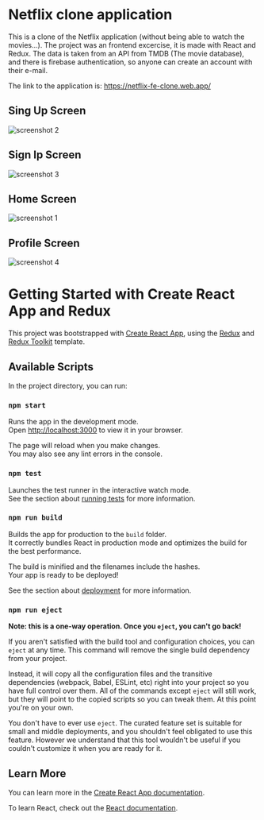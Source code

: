 # Netflix clone application

This is a clone of the Netflix application (without being able to watch the movies...). The project was an frontend excercise, it is made with React and Redux. The data is taken from an API from TMDB (The movie database), and there is firebase authentication, so anyone can create an account with their e-mail.

The link to the application is: https://netflix-fe-clone.web.app/

## Sing Up Screen

![screenshot 2](https://user-images.githubusercontent.com/81175325/186024921-c9dbf8c0-452d-404c-a9de-8c48d121431f.JPG)

## Sign Ip Screen

![screenshot 3](https://user-images.githubusercontent.com/81175325/186024788-61a80110-35a2-42db-9376-c3426c6e1d75.JPG)

## Home Screen

![screenshot 1](https://user-images.githubusercontent.com/81175325/186024594-164c802f-0acf-468c-969e-90f1a2725e86.JPG)

## Profile Screen

![screenshot 4](https://user-images.githubusercontent.com/81175325/186025032-dd406cbc-dbdd-4066-974a-03ad8dcf120b.JPG)

# Getting Started with Create React App and Redux

This project was bootstrapped with [Create React App](https://github.com/facebook/create-react-app), using the [Redux](https://redux.js.org/) and [Redux Toolkit](https://redux-toolkit.js.org/) template.

## Available Scripts

In the project directory, you can run:

### `npm start`

Runs the app in the development mode.\
Open [http://localhost:3000](http://localhost:3000) to view it in your browser.

The page will reload when you make changes.\
You may also see any lint errors in the console.

### `npm test`

Launches the test runner in the interactive watch mode.\
See the section about [running tests](https://facebook.github.io/create-react-app/docs/running-tests) for more information.

### `npm run build`

Builds the app for production to the `build` folder.\
It correctly bundles React in production mode and optimizes the build for the best performance.

The build is minified and the filenames include the hashes.\
Your app is ready to be deployed!

See the section about [deployment](https://facebook.github.io/create-react-app/docs/deployment) for more information.

### `npm run eject`

**Note: this is a one-way operation. Once you `eject`, you can't go back!**

If you aren't satisfied with the build tool and configuration choices, you can `eject` at any time. This command will remove the single build dependency from your project.

Instead, it will copy all the configuration files and the transitive dependencies (webpack, Babel, ESLint, etc) right into your project so you have full control over them. All of the commands except `eject` will still work, but they will point to the copied scripts so you can tweak them. At this point you're on your own.

You don't have to ever use `eject`. The curated feature set is suitable for small and middle deployments, and you shouldn't feel obligated to use this feature. However we understand that this tool wouldn't be useful if you couldn't customize it when you are ready for it.

## Learn More

You can learn more in the [Create React App documentation](https://facebook.github.io/create-react-app/docs/getting-started).

To learn React, check out the [React documentation](https://reactjs.org/).
